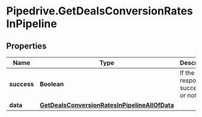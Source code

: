 # Pipedrive.GetDealsConversionRatesInPipeline

## Properties

Name | Type | Description | Notes
------------ | ------------- | ------------- | -------------
**success** | **Boolean** | If the response is successful or not | [optional] 
**data** | [**GetDealsConversionRatesInPipelineAllOfData**](GetDealsConversionRatesInPipelineAllOfData.md) |  | [optional] 


